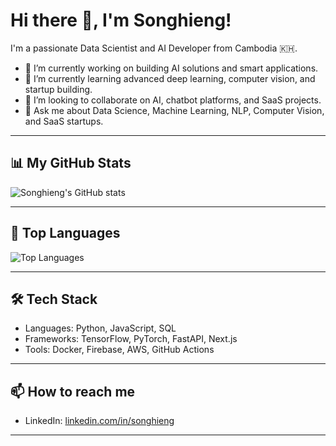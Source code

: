 # Hi there 👋, I'm Songhieng!

I'm a passionate Data Scientist and AI Developer from Cambodia 🇰🇭.

- 🔭 I’m currently working on building AI solutions and smart applications.
- 🌱 I’m currently learning advanced deep learning, computer vision, and startup building.
- 👯 I’m looking to collaborate on AI, chatbot platforms, and SaaS projects.
- 💬 Ask me about Data Science, Machine Learning, NLP, Computer Vision, and SaaS startups.

---

## 📊 My GitHub Stats

![Songhieng's GitHub stats](https://github-readme-stats.vercel.app/api?username=songhieng&show_icons=true&theme=tokyonight&count_private=true)

---

## 🧠 Top Languages

![Top Languages](https://github-readme-stats.vercel.app/api/top-langs/?username=songhieng&layout=compact&theme=tokyonight)

---

## 🛠️ Tech Stack

- Languages: Python, JavaScript, SQL
- Frameworks: TensorFlow, PyTorch, FastAPI, Next.js
- Tools: Docker, Firebase, AWS, GitHub Actions

---

## 📫 How to reach me

- LinkedIn: [linkedin.com/in/songhieng](https://www.linkedin.com/in/songhieng)

---

